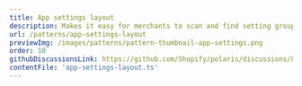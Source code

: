 ```yaml
---
title: App settings layout
description: Makes it easy for merchants to scan and find setting groups.
url: /patterns/app-settings-layout
previewImg: /images/patterns/pattern-thumbnail-app-settings.png
order: 10
githubDiscussionsLink: https://github.com/Shopify/polaris/discussions/8217
contentFile: 'app-settings-layout.ts'
---
```

